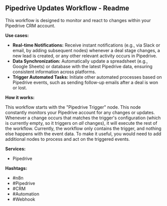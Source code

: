 ## Pipedrive Updates Workflow - Readme

This workflow is designed to monitor and react to changes within your Pipedrive CRM account.

**Use cases:**

*   **Real-time Notifications:**  Receive instant notifications (e.g., via Slack or email, by adding subsequent nodes) whenever a deal stage changes, a new lead is created, or any other relevant activity occurs in Pipedrive.
*   **Data Synchronization:** Automatically update a spreadsheet (e.g., Google Sheets) or database with the latest Pipedrive data, ensuring consistent information across platforms.
*   **Trigger Automated Tasks:**  Initiate other automated processes based on Pipedrive events, such as sending follow-up emails after a deal is won or lost.

**How it works:**

This workflow starts with the "Pipedrive Trigger" node. This node constantly monitors your Pipedrive account for any changes or updates.  Whenever a change occurs that matches the trigger's configuration (which is currently empty, so it triggers on *all* changes), it will execute the rest of the workflow.  Currently, the workflow only contains the trigger, and nothing else happens with the event data.  To make it useful, you would need to add additional nodes to process and act on the triggered events.

**Services:**

*   Pipedrive

**Hashtags:**

*   #n8n
*   #Pipedrive
*   #CRM
*   #Automation
*   #Webhook
